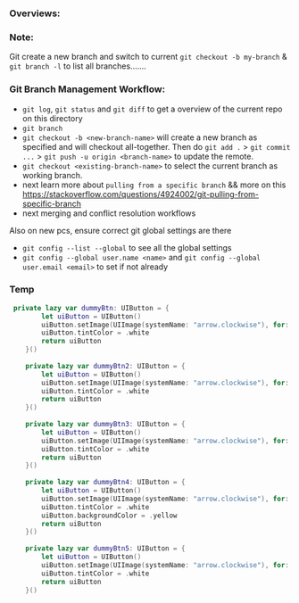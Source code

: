 ### Overviews:

### Note:
Git create a new branch and switch to current `git checkout -b my-branch` & `git branch -l` to list all branches.......

### Git Branch Management Workflow:
- `git log`, `git status` and `git diff` to get a overview of the current repo on this directory 
- `git branch`
- `git checkout -b <new-branch-name>` will create a new branch as specified and will checkout all-together. Then do `git add .` > `git commit ...` > `git push -u origin <branch-name>` to update the remote.
- `git checkout <existing-branch-name>` to select the current branch as working branch.
- next learn more about `pulling from a specific branch` && more on this https://stackoverflow.com/questions/4924002/git-pulling-from-specific-branch
- next merging and conflict resolution workflows

Also on new pcs, ensure correct git global settings are there
- `git config --list --global` to see all the global settings
- `git config --global user.name <name>` and `git config --global user.email <email>` to set if not already

### Temp 

```swift
 private lazy var dummyBtn: UIButton = {
        let uiButton = UIButton()
        uiButton.setImage(UIImage(systemName: "arrow.clockwise"), for: .normal)
        uiButton.tintColor = .white
        return uiButton
    }()
    
    private lazy var dummyBtn2: UIButton = {
        let uiButton = UIButton()
        uiButton.setImage(UIImage(systemName: "arrow.clockwise"), for: .normal)
        uiButton.tintColor = .white
        return uiButton
    }()
    
    private lazy var dummyBtn3: UIButton = {
        let uiButton = UIButton()
        uiButton.setImage(UIImage(systemName: "arrow.clockwise"), for: .normal)
        uiButton.tintColor = .white
        return uiButton
    }()
    
    private lazy var dummyBtn4: UIButton = {
        let uiButton = UIButton()
        uiButton.setImage(UIImage(systemName: "arrow.clockwise"), for: .normal)
        uiButton.tintColor = .white
        uiButton.backgroundColor = .yellow
        return uiButton
    }()
    
    private lazy var dummyBtn5: UIButton = {
        let uiButton = UIButton()
        uiButton.setImage(UIImage(systemName: "arrow.clockwise"), for: .normal)
        uiButton.tintColor = .white
        return uiButton
    }()
```